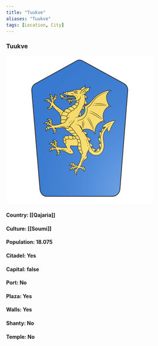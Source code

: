 ```yaml
---
title: "Tuukve"
aliases: "Tuukve"
tags: [Location, City]
---
```

### Tuukve
![](attachment/46c58b2c13985e6bf3cd8eabd9a0e622.svg)

#### Country: [[Qajaria]]

#### Culture: [[Soumi]]

#### Population: 18.075

#### Citadel: Yes

#### Capital: false

#### Port: No

#### Plaza: Yes

#### Walls: Yes

#### Shanty: No

#### Temple: No

